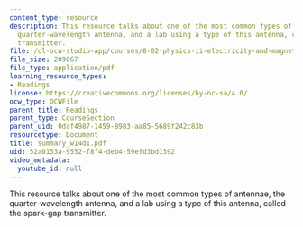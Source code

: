 ```yaml
---
content_type: resource
description: This resource talks about one of the most common types of antennae, the
  quarter-wavelength antenna, and a lab using a type of this antenna, called the spark-gap
  transmitter.
file: /ol-ocw-studio-app/courses/8-02-physics-ii-electricity-and-magnetism-spring-2007/52a0153a9552f8f4deb459efd3bd1392_summary_w14d1.pdf
file_size: 209067
file_type: application/pdf
learning_resource_types:
- Readings
license: https://creativecommons.org/licenses/by-nc-sa/4.0/
ocw_type: OCWFile
parent_title: Readings
parent_type: CourseSection
parent_uid: 0daf4987-1459-8983-aa85-5689f242c83b
resourcetype: Document
title: summary_w14d1.pdf
uid: 52a0153a-9552-f8f4-deb4-59efd3bd1392
video_metadata:
  youtube_id: null
---
```

This resource talks about one of the most common types of antennae, the quarter-wavelength antenna, and a lab using a type of this antenna, called the spark-gap transmitter.